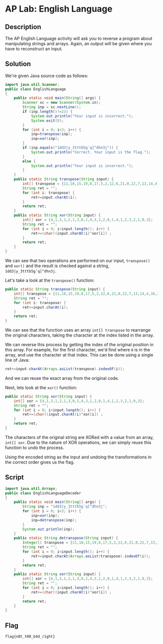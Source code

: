 # AP Lab: English Language

## Description

The AP English Language activity will ask you to reverse a program about manipulating strings and arrays. Again, an output will be given where you have to reconstruct an input.

## Solution

We're given Java source code as follows:

```java
import java.util.Scanner;
public class EnglishLanguage
{
    public static void main(String[] args) {
        Scanner sc = new Scanner(System.in);
        String inp = sc.nextLine();
        if (inp.length()!=23) {
            System.out.println("Your input is incorrect.");
            System.exit(0);
        }
        for (int i = 0; i<3; i++) {
            inp=transpose(inp);
            inp=xor(inp);
        }
        if (inp.equals("1dd3|y_3tttb5g`q]^dhn3j")) {
            System.out.println("Correct. Your input is the flag.");
        }
        else {
            System.out.println("Your input is incorrect.");
        }
    }
    public static String transpose(String input) {
        int[] transpose = {11,18,15,19,8,17,5,2,12,6,21,0,22,7,13,14,4,16,20,1,3,10,9};
        String ret = "";
        for (int i: transpose) {
            ret+=input.charAt(i);
        }
        return ret;
    }
    public static String xor(String input) {
        int[] xor = {4,1,3,1,2,1,3,0,1,4,3,1,2,0,1,4,1,2,3,2,1,0,3};
        String ret = "";
        for (int i = 0; i<input.length(); i++) {
            ret+=(char)(input.charAt(i)^xor[i]) ;
        }
        return ret;
    }
}
```

We can see that two operations are performed on our input, ```transpose()``` and ```xor()``` and the result is checked against a string, ```1dd3|y_3tttb5g`q]^dhn3j```.

Let's take a look at the ```transpose()``` function:

```java
public static String transpose(String input) {
    int[] transpose = {11,18,15,19,8,17,5,2,12,6,21,0,22,7,13,14,4,16,20,1,3,10,9};
    String ret = "";
    for (int i: transpose) {
        ret+=input.charAt(i);
    }
    return ret;
}
```

We can see that the function uses an array ```int[] transpose``` to rearrange the original characters, taking the character at the index listed in the array.

We can reverse this process by getting the index of the original position in this array.
For example, for the first character, we'd find where ```0``` is in the array, and use the character at that index.
This can be done using a single line of Java:

```java
ret+=input.charAt(Arrays.asList(transpose).indexOf(i));
```

And we can reuse the exact array from the original code.

Next, lets look at the ```xor()``` function:

```java
public static String xor(String input) {
    int[] xor = {4,1,3,1,2,1,3,0,1,4,3,1,2,0,1,4,1,2,3,2,1,0,3};
    String ret = "";
    for (int i = 0; i<input.length(); i++) {
        ret+=(char)(input.charAt(i)^xor[i]) ;
    }
    return ret;
}
```

The characters of the original string are XORed with a value from an array, ```int[] xor```.
Due to the nature of XOR operations, we can simply reuse this function to undo the process.

Using the encoded string as the input and undoing the transformations in the correct order gives us the flag.

## Script

```java
import java.util.Arrays;
public class EnglishLanguageDecoder
{
    public static void main(String[] args) {
        String inp = "1dd3|y_3tttb5g`q]^dhn3j";
        for (int i = 0; i<3; i++) {
            inp=xor(inp);
            inp=detranspose(inp);
        }
        System.out.println(inp);
    }
    public static String detranspose(String input) {
        Integer[] transpose = {11,18,15,19,8,17,5,2,12,6,21,0,22,7,13,14,4,16,20,1,3,10,9};
        String ret = "";
        for (int i = 0; i<input.length(); i++) {
            ret+=input.charAt(Arrays.asList(transpose).indexOf(i));
        }
        return ret;
    }
    public static String xor(String input) {
        int[] xor = {4,1,3,1,2,1,3,0,1,4,3,1,2,0,1,4,1,2,3,2,1,0,3};
        String ret = "";
        for (int i = 0; i<input.length(); i++) {
            ret+=(char)(input.charAt(i)^xor[i]) ;
        }
        return ret;
    }
}
```

## Flag

```flag{n0t_t00_b4d_r1ght}```

